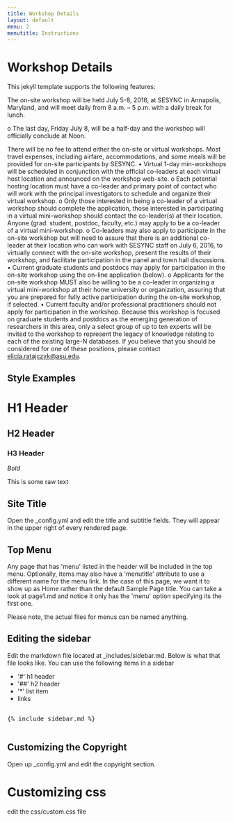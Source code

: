 ```yaml
---
title: Workshop Details
layout: default
menu: 2
menutitle: Instructions
---
```

# Workshop Details

This jekyll template supports the following features:

The on-site workshop will be held July 5-8, 2016, at SESYNC in Annapolis, Maryland, and will meet daily from 8 a.m. – 5 p.m. with a daily break for lunch.

  o	The last day, Friday July 8, will be a half-day and the workshop will officially conclude at Noon. 

There will be no fee to attend either the on-site or virtual workshops. Most travel expenses, including airfare, accommodations, and some meals will be provided for on-site participants by SESYNC. 
•	Virtual 1-day min-workshops will be scheduled in conjunction with the official co-leaders at each virtual host location and announced on the workshop web-site. 
  o	Each potential hosting location must have a co-leader and primary point of contact who will work with the principal investigators to schedule and organize their virtual workshop. 
  o	Only those interested in being a co-leader of a virtual workshop should complete the application, those interested in participating in a virtual mini-workshop should contact the co-leader(s) at their location. Anyone (grad. student, postdoc, faculty, etc.) may apply to be a co-leader of a  virtual mini-workshop. 
  o	Co-leaders may also apply to participate in the on-site workshop but will need to assure that there is an additional co-leader at their location who can work with SESYNC staff on July 6, 2016, to virtually connect with the on-site workshop, present the results of their workshop, and facilitate participation in the panel and town hall discussions. 
•	Current graduate students and postdocs may apply for participation in the on-site workshop using the on-line application (below). 
  o	Applicants for the on-site workshop MUST also be willing to be a co-leader in organizing a virtual mini-workshop at their home university or organization, assuring that you are prepared for fully active participation during the on-site workshop, if selected. 
•	Current faculty and/or professional practitioners should not apply for participation in the workshop. Because this workshop is focused on graduate students and postdocs as the emerging generation of researchers in this area, only a select group of up to ten experts will be invited to the workshop to represent the legacy of knowledge relating to each of the existing large-N databases. If you believe that you should be considered for one of these positions, please contact elicia.ratajczyk@asu.edu. 

## Style Examples

# H1 Header

## H2 Header

### H3 Header

*Bold*

This is some raw text

## Site Title

Open the _config.yml and edit the title and subtitle fields. They will appear in the upper right of every rendered page.

## Top Menu

Any page that has 'menu' listed in the header will be included in the top menu. Optionally, items may also have a 'menutitle' attribute to use a different name for the menu link. In the case of this page, we want it to show up as Home rather than the default Sample Page title. You can take a look at page1.md and notice it only has the 'menu' option specifying its the first one.

Please note, the actual files for menus can be named anything.

## Editing the sidebar

Edit the markdown file located at _includes/sidebar.md. Below is what that file looks like. You can use the following items in a sidebar

* '#' h1 header
* '##' h2 header
* '*' list item
* links

<pre>

{% include sidebar.md %}

</pre>

## Customizing the Copyright

Open up _config.yml and edit the copyright section.

# Customizing css

edit the css/custom.css file
